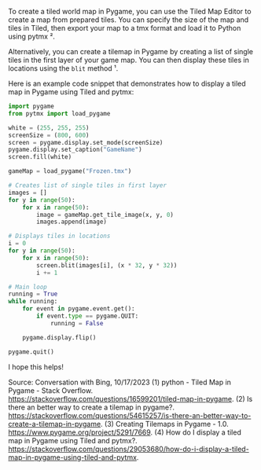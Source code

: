To create a tiled world map in Pygame, you can use the Tiled Map Editor to create a map from prepared tiles. You can specify the size of the map and tiles in Tiled, then export your map to a tmx format and load it to Python using pytmx ². 

Alternatively, you can create a tilemap in Pygame by creating a list of single tiles in the first layer of your game map. You can then display these tiles in locations using the `blit` method ¹. 

Here is an example code snippet that demonstrates how to display a tiled map in Pygame using Tiled and pytmx:

```python
import pygame
from pytmx import load_pygame

white = (255, 255, 255)
screenSize = (800, 600)
screen = pygame.display.set_mode(screenSize)
pygame.display.set_caption("GameName")
screen.fill(white)

gameMap = load_pygame("Frozen.tmx")

# Creates list of single tiles in first layer
images = []
for y in range(50):
    for x in range(50):
        image = gameMap.get_tile_image(x, y, 0)
        images.append(image)

# Displays tiles in locations
i = 0
for y in range(50):
    for x in range(50):
        screen.blit(images[i], (x * 32, y * 32))
        i += 1

# Main loop
running = True
while running:
    for event in pygame.event.get():
        if event.type == pygame.QUIT:
            running = False

    pygame.display.flip()

pygame.quit()
```

I hope this helps!

Source: Conversation with Bing, 10/17/2023
(1) python - Tiled Map in Pygame - Stack Overflow. https://stackoverflow.com/questions/16599201/tiled-map-in-pygame.
(2) Is there an better way to create a tilemap in pygame?. https://stackoverflow.com/questions/54615257/is-there-an-better-way-to-create-a-tilemap-in-pygame.
(3) Creating Tilemaps in Pygame - 1.0. https://www.pygame.org/project/5291/7669.
(4) How do I display a tiled map in Pygame using Tiled and pytmx?. https://stackoverflow.com/questions/29053680/how-do-i-display-a-tiled-map-in-pygame-using-tiled-and-pytmx.